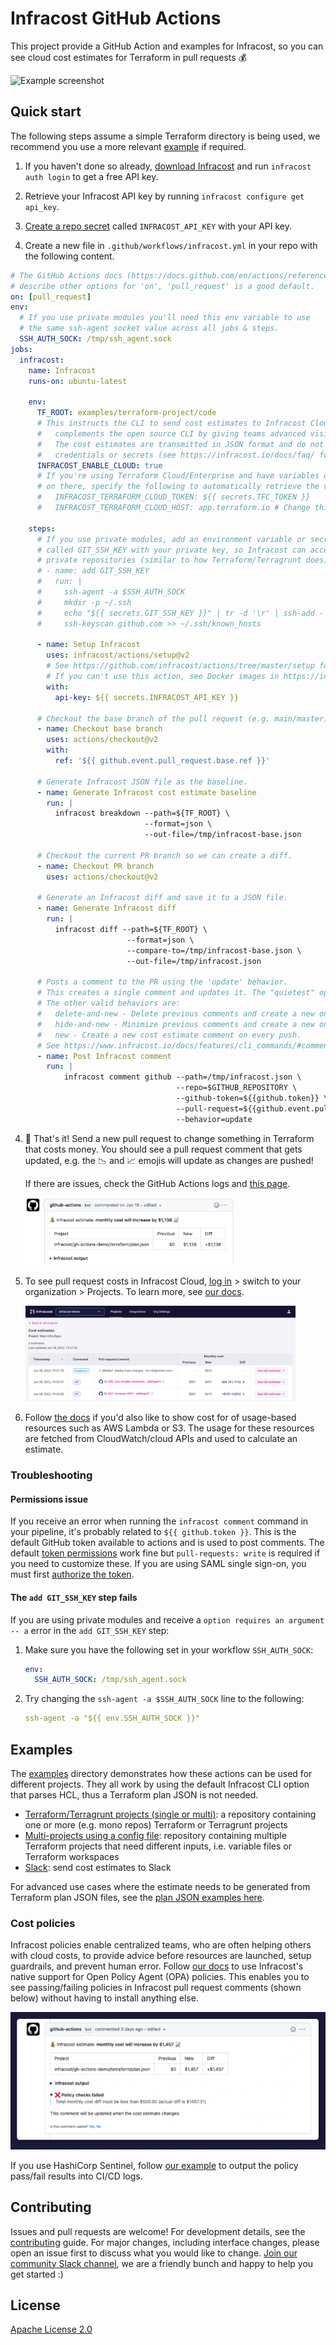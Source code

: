# Infracost GitHub Actions

This project provide a GitHub Action and examples for Infracost, so you can see cloud cost estimates for Terraform in pull requests 💰

<img src=".github/assets/screenshot.png" alt="Example screenshot" />

## Quick start

The following steps assume a simple Terraform directory is being used, we recommend you use a more relevant [example](#examples) if required.

1. If you haven't done so already, [download Infracost](https://www.infracost.io/docs/#quick-start) and run `infracost auth login` to get a free API key.

2. Retrieve your Infracost API key by running `infracost configure get api_key`.

3. [Create a repo secret](https://docs.github.com/en/actions/configuring-and-managing-workflows/creating-and-storing-encrypted-secrets#creating-encrypted-secrets-for-a-repository) called `INFRACOST_API_KEY` with your API key.

4. Create a new file in `.github/workflows/infracost.yml` in your repo with the following content.

```yaml
# The GitHub Actions docs (https://docs.github.com/en/actions/reference/workflow-syntax-for-github-actions#on)
# describe other options for 'on', 'pull_request' is a good default.
on: [pull_request]
env:
  # If you use private modules you'll need this env variable to use
  # the same ssh-agent socket value across all jobs & steps.
  SSH_AUTH_SOCK: /tmp/ssh_agent.sock
jobs:
  infracost:
    name: Infracost
    runs-on: ubuntu-latest

    env:
      TF_ROOT: examples/terraform-project/code
      # This instructs the CLI to send cost estimates to Infracost Cloud. Our SaaS product
      #   complements the open source CLI by giving teams advanced visibility and controls.
      #   The cost estimates are transmitted in JSON format and do not contain any cloud 
      #   credentials or secrets (see https://infracost.io/docs/faq/ for more information).
      INFRACOST_ENABLE_CLOUD: true
      # If you're using Terraform Cloud/Enterprise and have variables or private modules stored
      # on there, specify the following to automatically retrieve the variables:
      #   INFRACOST_TERRAFORM_CLOUD_TOKEN: ${{ secrets.TFC_TOKEN }}
      #   INFRACOST_TERRAFORM_CLOUD_HOST: app.terraform.io # Change this if you're using Terraform Enterprise

    steps:
      # If you use private modules, add an environment variable or secret
      # called GIT_SSH_KEY with your private key, so Infracost can access
      # private repositories (similar to how Terraform/Terragrunt does).
      # - name: add GIT_SSH_KEY
      #   run: |
      #     ssh-agent -a $SSH_AUTH_SOCK
      #     mkdir -p ~/.ssh
      #     echo "${{ secrets.GIT_SSH_KEY }}" | tr -d '\r' | ssh-add -
      #     ssh-keyscan github.com >> ~/.ssh/known_hosts

      - name: Setup Infracost
        uses: infracost/actions/setup@v2
        # See https://github.com/infracost/actions/tree/master/setup for other inputs
        # If you can't use this action, see Docker images in https://infracost.io/cicd
        with:
          api-key: ${{ secrets.INFRACOST_API_KEY }}

      # Checkout the base branch of the pull request (e.g. main/master).
      - name: Checkout base branch
        uses: actions/checkout@v2
        with:
          ref: '${{ github.event.pull_request.base.ref }}'

      # Generate Infracost JSON file as the baseline.
      - name: Generate Infracost cost estimate baseline
        run: |
          infracost breakdown --path=${TF_ROOT} \
                              --format=json \
                              --out-file=/tmp/infracost-base.json

      # Checkout the current PR branch so we can create a diff.
      - name: Checkout PR branch
        uses: actions/checkout@v2

      # Generate an Infracost diff and save it to a JSON file.
      - name: Generate Infracost diff
        run: |
          infracost diff --path=${TF_ROOT} \
                          --format=json \
                          --compare-to=/tmp/infracost-base.json \
                          --out-file=/tmp/infracost.json

      # Posts a comment to the PR using the 'update' behavior.
      # This creates a single comment and updates it. The "quietest" option.
      # The other valid behaviors are:
      #   delete-and-new - Delete previous comments and create a new one.
      #   hide-and-new - Minimize previous comments and create a new one.
      #   new - Create a new cost estimate comment on every push.
      # See https://www.infracost.io/docs/features/cli_commands/#comment-on-pull-requests for other options.
      - name: Post Infracost comment
        run: |
            infracost comment github --path=/tmp/infracost.json \
                                     --repo=$GITHUB_REPOSITORY \
                                     --github-token=${{github.token}} \
                                     --pull-request=${{github.event.pull_request.number}} \
                                     --behavior=update
```

4. 🎉 That's it! Send a new pull request to change something in Terraform that costs money. You should see a pull request comment that gets updated, e.g. the 📉 and 📈 emojis will update as changes are pushed!

    If there are issues, check the GitHub Actions logs and [this page](https://www.infracost.io/docs/troubleshooting/).

    <img src=".github/assets/pr-comment.png" alt="Example pull request" width="70%" />

5. To see pull request costs in Infracost Cloud, [log in](https://dashboard.infracost.io/) > switch to your organization > Projects. To learn more, see [our docs](https://www.infracost.io/docs/infracost_cloud/get_started/).

    <img src=".github/assets/infracost-cloud-runs.png" alt="Infracost Cloud gives team leads, managers and FinOps practitioners visibility across all cost estimates in CI/CD" width="90%" />

6. Follow [the docs](https://www.infracost.io/usage-file) if you'd also like to show cost for of usage-based resources such as AWS Lambda or S3. The usage for these resources are fetched from CloudWatch/cloud APIs and used to calculate an estimate.

### Troubleshooting

#### Permissions issue

If you receive an error when running the `infracost comment` command in your pipeline, it's probably related to `${{ github.token }}`. This is the default GitHub token available to actions and is used to post comments. The default [token permissions](https://docs.github.com/en/actions/learn-github-actions/workflow-syntax-for-github-actions#permissions) work fine but `pull-requests: write` is required if you need to customize these. If you are using SAML single sign-on, you must first [authorize the token](https://docs.github.com/en/enterprise-cloud@latest/authentication/authenticating-with-saml-single-sign-on/authorizing-a-personal-access-token-for-use-with-saml-single-sign-on).

#### The `add GIT_SSH_KEY` step fails

If you are using private modules and receive a `option requires an argument -- a` error in the `add GIT_SSH_KEY` step:
1. Make sure you have the following set in your workflow `SSH_AUTH_SOCK`:
    ```yml
    env:
      SSH_AUTH_SOCK: /tmp/ssh_agent.sock
    ```
2. Try changing the `ssh-agent -a $SSH_AUTH_SOCK` line to the following:
    ```yml
    ssh-agent -a "${{ env.SSH_AUTH_SOCK }}"
    ```

## Examples

The [examples](examples) directory demonstrates how these actions can be used for different projects. They all work by using the default Infracost CLI option that parses HCL, thus a Terraform plan JSON is not needed.
  - [Terraform/Terragrunt projects (single or multi)](examples/terraform-project): a repository containing one or more (e.g. mono repos) Terraform or Terragrunt projects
  - [Multi-projects using a config file](examples/multi-project-config-file): repository containing multiple Terraform projects that need different inputs, i.e. variable files or Terraform workspaces
  - [Slack](examples/slack): send cost estimates to Slack

For advanced use cases where the estimate needs to be generated from Terraform plan JSON files, see the [plan JSON examples here](examples#plan-json-examples).

### Cost policies

Infracost policies enable centralized teams, who are often helping others with cloud costs, to provide advice before resources are launched, setup guardrails, and prevent human error. Follow [our docs](https://www.infracost.io/docs/features/cost_policies/) to use Infracost's native support for Open Policy Agent (OPA) policies. This enables you to see passing/failing policies in Infracost pull request comments (shown below) without having to install anything else.

![](.github/assets/policy-passing-github.png)

If you use HashiCorp Sentinel, follow [our example](examples/sentinel) to output the policy pass/fail results into CI/CD logs.

## Contributing

Issues and pull requests are welcome! For development details, see the [contributing](CONTRIBUTING.md) guide. For major changes, including interface changes, please open an issue first to discuss what you would like to change. [Join our community Slack channel](https://www.infracost.io/community-chat), we are a friendly bunch and happy to help you get started :)

## License

[Apache License 2.0](https://choosealicense.com/licenses/apache-2.0/)
